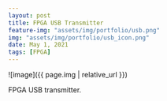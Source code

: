 ```yaml
---
layout: post
title: FPGA USB Transmitter
feature-img: "assets/img/portfolio/usb.png"
img: "assets/img/portfolio/usb_icon.png"
date: May 1, 2021
tags: [FPGA]
---
```


![image]({{ page.img | relative_url }})

FPGA USB transmitter.

